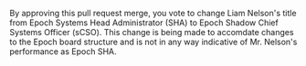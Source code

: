 By approving this pull request merge, you vote to change Liam Nelson's title from Epoch Systems Head Administrator (SHA) to Epoch Shadow Chief Systems Officer (sCSO).
This change is being made to accomdate changes to the Epoch board structure and is not in any way indicative of Mr. Nelson's performance as Epoch SHA.

